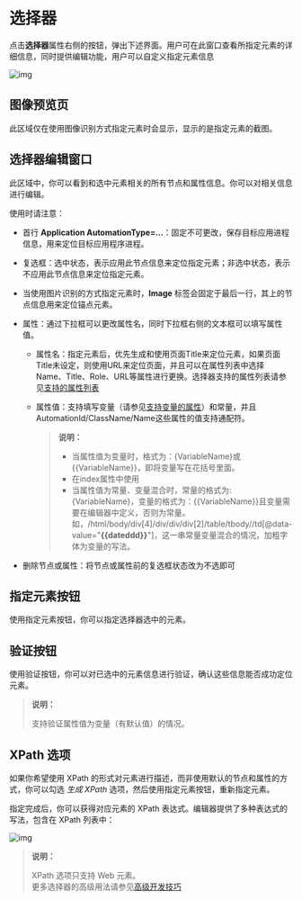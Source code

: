 # 选择器

点击**选择器**属性右侧的按钮，弹出下述界面。用户可在此窗口查看所指定元素的详细信息，同时提供编辑功能，用户可以自定义指定元素信息

![img](https://docimages.blob.core.chinacloudapi.cn/images/DX/DevGuide/selector001.png)

## 图像预览页

此区域仅在使用图像识别方式指定元素时会显示，显示的是指定元素的截图。

## 选择器编辑窗口

此区域中，你可以看到和选中元素相关的所有节点和属性信息。你可以对相关信息进行编辑。

使用时请注意：
- 首行 **Application AutomationType=...**：固定不可更改，保存目标应用进程信息，用来定位目标应用程序进程。
- 复选框：选中状态，表示应用此节点信息来定位指定元素；非选中状态，表示不应用此节点信息来定位指定元素。
- 当使用图片识别的方式指定元素时，**Image** 标签会固定于最后一行，其上的节点信息用来定位锚点元素。
- 属性：通过下拉框可以更改属性名，同时下拉框右侧的文本框可以填写属性值。
  
    - 属性名：指定元素后，优先生成和使用页面Title来定位元素，如果页面Title未设定，则使用URL来定位页面，并且可以在属性列表中选择Name、Title、Role、URL等属性进行更换。选择器支持的属性列表请参见[支持的属性列表](https://academy.encoo.com/zh-cn/wiki/Activities/Appendix/SupportedAttribute.md?uuid=b1d2d88d-5322-469b-9df0-939db05d256a)
    - 属性值：支持填写变量（请参见[支持变量的属性](Activities/../SupportedVariableName.md)）和常量，并且AutomationId/ClassName/Name这些属性的值支持通配符。
      
      >**说明：**
      >
      >- 当属性值为变量时，格式为：{VariableName}或{{VariableName}}，即将变量写在花括号里面。
      >- 在index属性中使用
      >- 当属性值为常量、变量混合时，常量的格式为:{VariableName}，变量的格式为：{{VariableName}}且变量需要在编辑器中定义，否则为常量。如，/html/body/div[4]/div/div/div[2]/table/tbody//td[@data-value="**{{dateddd}}**"]，这一串常量变量混合的情况，加粗字体为变量的写法。
  
- 删除节点或属性：将节点或属性前的复选框状态改为不选即可

## 指定元素按钮

使用指定元素按钮，你可以指定选择器选中的元素。

## 验证按钮

使用验证按钮，你可以对已选中的元素信息进行验证，确认这些信息能否成功定位元素。

>**说明：**
>
>支持验证属性值为变量（有默认值）的情况。

## XPath 选项

如果你希望使用 XPath 的形式对元素进行描述，而非使用默认的节点和属性的方式，你可以勾选 *生成 XPath* 选项，然后使用指定元素按钮，重新指定元素。

指定完成后，你可以获得对应元素的 XPath 表达式。编辑器提供了多种表达式的写法，包含在 XPath 列表中：

![img](https://docimages.blob.core.chinacloudapi.cn/images/DX/DevGuide/selector002.png)

>**说明：**
>
>XPath 选项只支持 Web 元素。</br>
>更多选择器的高级用法请参见[高级开发技巧](https://academy.encoo.com/zh-cn/wiki/DevGuide/AdvancedDevelopment.md)
